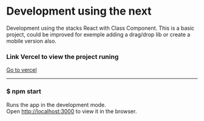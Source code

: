 # Development using the next

Development using the stacks React with Class Component. This is a basic project, could be improved for exemple adding a drag/drop lib or create a mobile version also.

### Link Vercel to view the project runing

[Go to vercel](https://board-kanban.vercel.app/)

---

### $ npm start

Runs the app in the development mode.\
Open [http://localhost:3000](http://localhost:3000) to view it in the browser.
